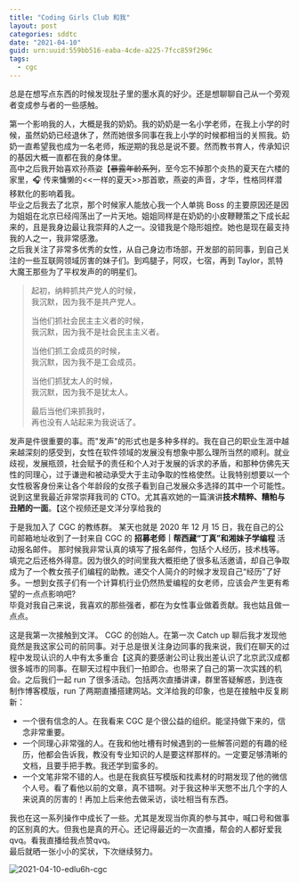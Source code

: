 ```yaml
---
title: "Coding Girls Club 和我"
layout: post
categories: sddtc
date: "2021-04-10"
guid: urn:uuid:559bb516-eaba-4cde-a225-7fcc859f296c
tags:
  - cgc
---
```


总是在想写点东西的时候发现肚子里的墨水真的好少。还是想聊聊自己从一个旁观者变成参与者的一些感触。            

第一个影响我的人，大概是我的奶奶。我的奶奶是一名小学老师，在我上小学的时候，虽然奶奶已经退休了，然而她很多同事在我上小学的时候都相当的关照我。奶奶一直希望我也成为一名老师，叛逆期的我总是说不要。然而教书育人，传承知识的基因大概一直都在我的身体里。      
高中之后我开始喜欢孙燕姿【~~暴露年龄系列~~，至今忘不掉那个炎热的夏天在六楼的家里，🎧 传来慵懒的<<一样的夏天>>那首歌，燕姿的声音，才华，性格同样潜移默化的影响着我。  
毕业之后我去了北京，那个时候家人能放心我一个人单挑 Boss 的主要原因还是因为姐姐在北京已经闯荡出了一片天地。姐姐同样是在奶奶的小皮鞭鞭策之下成长起来的，且是我身边最让我崇拜的人之一。没错我是个隐形姐控。她也是现在最支持我的人之一，我非常感激。  
之后我关注了非常多优秀的女性，从自己身边市场部，开发部的前同事，到自己关注的一些互联网领域厉害的妹子们。到鸡腿子，阿叹，七宿，再到 Taylor，凯特大魔王那些为了平权发声的的明星们。  
    
> 起初，纳粹抓共产党人的时候，  
> 我沉默，因为我不是共产党人。  
>   
> 当他们抓社会民主主义者的时候，  
> 我沉默，因为我不是社会民主主义者。  
>   
> 当他们抓工会成员的时候，  
> 我沉默，因为我不是工会成员。  
>   
> 当他们抓犹太人的时候，  
> 我沉默，因为我不是犹太人。  
>   
> 最后当他们来抓我时，  
> 再也没有人站起来为我说话了。  

发声是件很重要的事。而"发声"的形式也是多种多样的。我在自己的职业生涯中越来越深刻的感受到，女性在软件领域的发展没有想象中那么理所当然的顺利。就业歧视，发展瓶颈，社会赋予的责任和个人对于发展的诉求的矛盾，和那种仿佛先天性的同理心，过于谦逊和被动承受大于主动争取的性格使然。让我特别想要以一个女性极客身份来让各个年龄段的女孩子看到自己发展众多选择的其中一个可能性。说到这里我最近非常崇拜我司的 CTO。尤其喜欢她的一篇演讲**技术精粹、糟粕与丑陋的一面**。【这个视频还是文洋分享给我的      
  
于是我加入了 CGC 的教练群。 某天也就是 2020 年 12 月 15 日，我在自己的公司邮箱地址收到了一封来自 CGC 的 **招募老师｜帮西藏“丁真”和湘妹子学编程** 活动报名邮件。 
那时候我非常认真的填写了报名邮件，包括个人经历，技术栈等。填完之后还格外得意。因为很久的时间里我大概拒绝了很多私活邀请，却自己争取成为了一个教女孩子们编程的助教。递交个人简介的时候才发现自己“经历”了好多。一想到女孩子们有一个计算机行业仍然热爱编程的女老师，应该会产生更有希望的一点点影响吧?   
毕竟对我自己来说，我喜欢的那些强者，都在为女性事业做着贡献。我也姑且做一点点。  

这是我第一次接触到文洋。 CGC 的创始人。在第一次 Catch up 聊后我才发现他竟然是我这家公司的前同事。对于总是很关注身边同事的我来说，我们在聊天的过程中发现认识的人中有太多重合【这真的要感谢公司让我出差认识了北京武汉成都很多城市的同事。在聊天过程中我们一拍即合。也带来了自己的第一次实践的机会。之后我们一起 run 了很多活动。包括两次直播讲课，群里答疑解惑，到连夜制作博客模版，run 了两期直播搭建网站。文洋给我的印象，也是在接触中反复刷新：  
* 一个很有信念的人。在我看来 CGC 是个很公益的组织。能坚持做下来的，信念非常重要。
* 一个同理心非常强的人。在我和他吐槽有时候遇到的一些解答问题的有趣的经历，他都会告诉我，教没有专业知识的人是要这样那样的。一定要足够清晰的文档，且要手把手教。我还学到蛮多的。
* 一个文笔非常不错的人。也是在我疯狂写模版和找素材的时期发现了他的微信个人号。看了看他以前的文章，真不错啊。对于我这种半天憋不出几个字的人来说真的厉害的！再加上后来他去做采访，谈吐相当有东西。  

我也在这一系列操作中成长了一些。尤其是发现当你真的参与其中，喊口号和做事的区别真的大。但我也是真的开心。还记得最近的一次直播，帮会的人都好爱我qvq。看我直播给我点赞qvq。  
最后就晒一张小小的奖状，下次继续努力。  

![2021-04-10-edlu6h-cgc](https://cdn.jsdelivr.net/gh/sddtc/upic-cloud@main/images/2021/2021-04-10-edlu6h-cgc.jpg)







